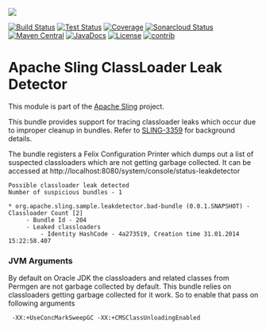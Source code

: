 [<img src="https://sling.apache.org/res/logos/sling.png"/>](https://sling.apache.org)

 [![Build Status](https://ci-builds.apache.org/job/Sling/job/modules/job/sling-org-apache-sling-extensions-classloader-leak-detector/job/master/badge/icon)](https://ci-builds.apache.org/job/Sling/job/modules/job/sling-org-apache-sling-extensions-classloader-leak-detector/job/master/) [![Test Status](https://img.shields.io/jenkins/tests.svg?jobUrl=https://ci-builds.apache.org/job/Sling/job/modules/job/sling-org-apache-sling-extensions-classloader-leak-detector/job/master/)](https://ci-builds.apache.org/job/Sling/job/modules/job/sling-org-apache-sling-extensions-classloader-leak-detector/job/master/test/?width=800&height=600) [![Coverage](https://sonarcloud.io/api/project_badges/measure?project=apache_sling-org-apache-sling-extensions-classloader-leak-detector&metric=coverage)](https://sonarcloud.io/dashboard?id=apache_sling-org-apache-sling-extensions-classloader-leak-detector) [![Sonarcloud Status](https://sonarcloud.io/api/project_badges/measure?project=apache_sling-org-apache-sling-extensions-classloader-leak-detector&metric=alert_status)](https://sonarcloud.io/dashboard?id=apache_sling-org-apache-sling-extensions-classloader-leak-detector) [![Maven Central](https://maven-badges.herokuapp.com/maven-central/org.apache.sling/org.apache.sling.extensions.classloader-leak-detector/badge.svg)](https://search.maven.org/#search%7Cga%7C1%7Cg%3A%22org.apache.sling%22%20a%3A%22org.apache.sling.extensions.classloader-leak-detector%22) [![JavaDocs](https://www.javadoc.io/badge/org.apache.sling/org.apache.sling.extensions.classloader-leak-detector.svg)](https://www.javadoc.io/doc/org.apache.sling/org.apache.sling.extensions.classloader-leak-detector) [![License](https://img.shields.io/badge/License-Apache%202.0-blue.svg)](https://www.apache.org/licenses/LICENSE-2.0)&#32;[![contrib](https://sling.apache.org/badges/status-contrib.svg)](https://github.com/apache/sling-aggregator/blob/master/docs/status/contrib.md)

# Apache Sling ClassLoader Leak Detector

This module is part of the [Apache Sling](https://sling.apache.org) project.

This bundle provides support for tracing classloader leaks which occur due to
improper cleanup in bundles. Refer to [SLING-3359][1] for background details.

The bundle registers a Felix Configuration Printer which dumps out a list of
suspected classloaders which are not getting garbage collected.
It can be accessed at http://localhost:8080/system/console/status-leakdetector

    Possible classloader leak detected
    Number of suspicious bundles - 1

    * org.apache.sling.sample.leakdetector.bad-bundle (0.0.1.SNAPSHOT) - Classloader Count [2]
         - Bundle Id - 204
         - Leaked classloaders
             - Identity HashCode - 4a273519, Creation time 31.01.2014 15:22:58.407

### JVM Arguments

 By default on Oracle JDK the classloaders and related classes from Permgen are
 not garbage collected by default. This bundle relies on classloaders getting
 garbage collected for it work. So to enable that pass on following arguments

     -XX:+UseConcMarkSweepGC -XX:+CMSClassUnloadingEnabled

[1]: https://issues.apache.org/jira/browse/SLING-3359
